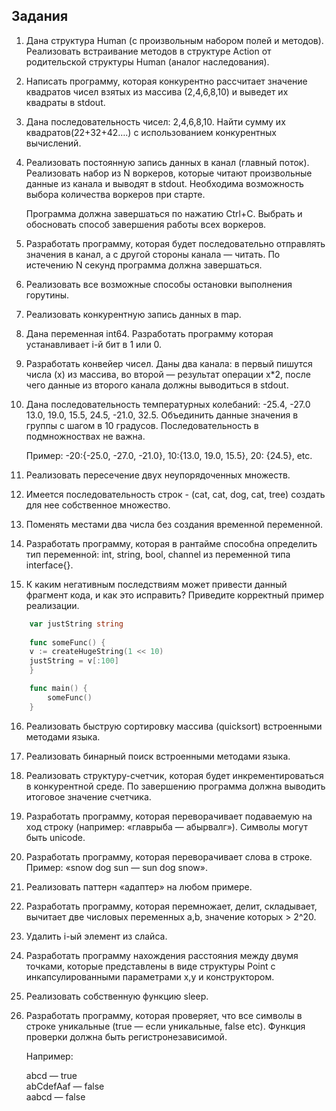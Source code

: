 ## **Задания**

 1. Дана структура Human (с произвольным набором полей и методов). Реализовать встраивание методов в структуре Action от родительской структуры Human (аналог наследования).
    

  

2.  Написать программу, которая конкурентно рассчитает значение квадратов чисел взятых из массива (2,4,6,8,10) и выведет их квадраты в stdout.  
      
    
3.  Дана последовательность чисел: 2,4,6,8,10. Найти сумму их квадратов(22+32+42….) с использованием конкурентных вычислений.  
      
    
4.  Реализовать постоянную запись данных в канал (главный поток). Реализовать набор из N воркеров, которые читают произвольные данные из канала и выводят в stdout. Необходима возможность выбора количества воркеров при старте.  
      
    Программа должна завершаться по нажатию Ctrl+C. Выбрать и обосновать способ завершения работы всех воркеров.  
      
      
    
5.  Разработать программу, которая будет последовательно отправлять значения в канал, а с другой стороны канала — читать. По истечению N секунд программа должна завершаться.  
      
    
6.  Реализовать все возможные способы остановки выполнения горутины.  
      
    
7.  Реализовать конкурентную запись данных в map.  
      
    
8.  Дана переменная int64. Разработать программу которая устанавливает i-й бит в 1 или 0.  
      
    
9.  Разработать конвейер чисел. Даны два канала: в первый пишутся числа (x) из массива, во второй — результат операции x*2, после чего данные из второго канала должны выводиться в stdout.  
      
    
10.  Дана последовательность температурных колебаний: -25.4, -27.0 13.0, 19.0, 15.5, 24.5, -21.0, 32.5. Объединить данные значения в группы с шагом в 10 градусов. Последовательность в подмножноствах не важна.  
      
    

      Пример: -20:{-25.0, -27.0, -21.0}, 10:{13.0, 19.0, 15.5}, 20: {24.5}, etc.  
  

11.  Реализовать пересечение двух неупорядоченных множеств.  
      
    
12.  Имеется последовательность строк - (cat, cat, dog, cat, tree) создать для нее собственное множество.  
      
    
13.  Поменять местами два числа без создания временной переменной.  
      
    
14.  Разработать программу, которая в рантайме способна определить тип переменной: int, string, bool, channel из переменной типа interface{}.  
      
    
15.  К каким негативным последствиям может привести данный фрагмент кода, и как это исправить? Приведите корректный пример реализации.  


```Go
    var justString string
  
    func someFunc() {
	v := createHugeString(1 << 10)   
	justString = v[:100]
    }

    func main() {
    	someFunc()
    }

  ```

  

16.  Реализовать быструю сортировку массива (quicksort) встроенными методами языка.  
      
    
17.  Реализовать бинарный поиск встроенными методами языка.  
      
    
18.  Реализовать структуру-счетчик, которая будет инкрементироваться в конкурентной среде. По завершению программа должна выводить итоговое значение счетчика.  
      
    
19.  Разработать программу, которая переворачивает подаваемую на ход строку (например: «главрыба — абырвалг»). Символы могут быть unicode.  
      
    
20.  Разработать программу, которая переворачивает слова в строке.  
    Пример: «snow dog sun — sun dog snow».  
      
    
21.  Реализовать паттерн «адаптер» на любом примере.  
      
    
22.  Разработать программу, которая перемножает, делит, складывает, вычитает две числовых переменных a,b, значение которых > 2^20.  
      
    
23.  Удалить i-ый элемент из слайса.  
      
    
24.  Разработать программу нахождения расстояния между двумя точками, которые представлены в виде структуры Point с инкапсулированными параметрами x,y и конструктором.  
      
    
25.  Реализовать собственную функцию sleep.  
      
    
26.  Разработать программу, которая проверяет, что все символы в строке уникальные (true — если уникальные, false etc). Функция проверки должна быть регистронезависимой.
    

  
		Например:
    
		abcd — true         
	  abCdefAaf — false  
		aabcd — false


